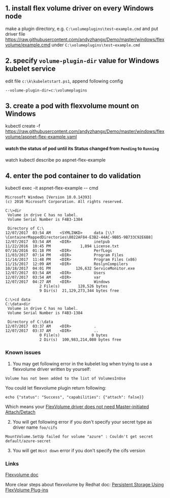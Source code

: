 ## 1. install flex volume driver on every Windows node
make a plugin directory, e.g. `C:\volumeplugins\test~example.cmd` and put driver file https://raw.githubusercontent.com/andyzhangx/Demo/master/windows/flexvolume/example.cmd under `C:\volumeplugins\test~example.cmd`

## 2. specify `volume-plugin-dir` value for Windows kubelet service
edit file `c:\k\kubeletstart.ps1`, append following config
```
--volume-plugin-dir=c:\volumeplugins
```

## 3. create a pod with flexvolume mount on Windows
kubectl create -f https://raw.githubusercontent.com/andyzhangx/Demo/master/windows/flexvolume/aspnet-flex-example.yaml

#### watch the status of pod until its Status changed from `Pending` to `Running`
watch kubectl describe po aspnet-flex-example

## 4. enter the pod container to do validation
kubectl exec -it aspnet-flex-example -- cmd

```
Microsoft Windows [Version 10.0.14393]
(c) 2016 Microsoft Corporation. All rights reserved.

C:\>dir
 Volume in drive C has no label.
 Volume Serial Number is F4B3-1384

 Directory of C:\
12/07/2017  03:54 AM    <SYMLINKD>     data [\\?\ContainerMappedDirectories\8022AF84-E3B2-44AC-9BB5-9B733C92E6B8]
12/07/2017  03:54 AM    <DIR>          inetpub
11/22/2016  10:45 PM             1,894 License.txt
07/16/2016  01:18 PM    <DIR>          PerfLogs
11/03/2017  07:14 PM    <DIR>          Program Files
11/14/2017  11:48 PM    <DIR>          Program Files (x86)
11/15/2017  12:09 AM    <DIR>          RoslynCompilers
10/18/2017  04:01 PM           126,632 ServiceMonitor.exe
12/07/2017  03:54 AM    <DIR>          Users
12/07/2017  03:54 AM    <DIR>          var
12/07/2017  04:27 AM    <DIR>          Windows
               2 File(s)        128,526 bytes
               9 Dir(s)  21,129,273,344 bytes free

C:\>cd data
C:\data>dir
 Volume in drive C has no label.
 Volume Serial Number is F4B3-1384

 Directory of C:\data
12/07/2017  03:37 AM    <DIR>          .
12/07/2017  03:37 AM    <DIR>          ..
               0 File(s)              0 bytes
               2 Dir(s)  100,983,214,080 bytes free
```

### Known issues
1. You may get following error in the kubelet log when trying to use a flexvolume driver written by yourself:
```
Volume has not been added to the list of VolumesInUse
```
You could let flexvolume plugin return following:
```
echo {"status": "Success", "capabilities": {"attach": false}}
```
Which means your [FlexVolume driver does not need Master-initiated Attach/Detach](https://docs.openshift.org/latest/install_config/persistent_storage/persistent_storage_flex_volume.html#flex-volume-drivers-without-master-initiated-attach-detach)

2. You will get following error if you don't specify your secret type as driver name `foo/cifs`
```
MountVolume.SetUp failed for volume "azure" : Couldn't get secret default/azure-secret
```

3. You will get `Host down` error if you don't specify the cifs version

### Links
[Flexvolume doc](https://github.com/kubernetes/community/blob/master/contributors/devel/flexvolume.md)

More clear steps about flexvolume by Redhat doc: [Persistent Storage Using FlexVolume Plug-ins](https://docs.openshift.org/latest/install_config/persistent_storage/persistent_storage_flex_volume.html)

